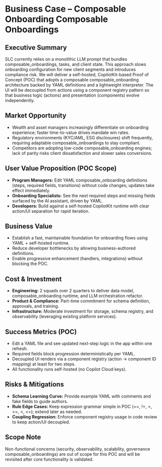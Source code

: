 # Business Case – Composable Onboarding Composable Onboardings

## Executive Summary
SLC currently relies on a monolithic LLM prompt that bundles composable_onboardings, tasks, and client state. This approach slows onboarding configuration for new client segments and introduces compliance risk. We will deliver a self-hosted, CopilotKit-based Proof of Concept (POC) that adopts a composable composable_onboarding architecture backed by YAML definitions and a lightweight interpreter. The UI will be decoupled from actions using a component registry pattern so that business logic (actions) and presentation (components) evolve independently.

## Market Opportunity
- Wealth and asset managers increasingly differentiate on onboarding experience; faster time-to-value drives mandate win rates.
- Regulatory environments (KYC/AML, ESG disclosures) shift frequently, requiring adaptable composable_onboardings to stay compliant.
- Competitors are adopting low-code composable_onboarding engines; lack of parity risks client dissatisfaction and slower sales conversions.

## User Value Proposition (POC Scope)
- **Program Managers:** Edit YAML composable_onboarding definitions (steps, required fields, transitions) without code changes; updates take effect immediately.
- **Onboarding Specialists:** See the next required steps and missing fields surfaced by the AI assistant, driven by YAML.
- **Developers:** Build against a self-hosted CopilotKit runtime with clear action/UI separation for rapid iteration.

## Business Value
- Establish a fast, maintainable foundation for onboarding flows using YAML + self-hosted runtime.
- Reduce developer bottlenecks by allowing business-authored definitions.
- Enable progressive enhancement (handlers, integrations) without blocking the POC.

## Cost & Investment
- **Engineering:** 2 squads over 2 quarters to deliver data model, composable_onboarding runtime, and LLM orchestration refactor.
- **Product & Compliance:** Part-time commitment for schema definition, approvals, and training.
- **Infrastructure:** Moderate investment for storage, schema registry, and observability (leveraging existing platform services).

## Success Metrics (POC)
- Edit a YAML file and see updated next-step logic in the app within one refresh.
- Required fields block progression deterministically per YAML.
- Decoupled UI renders via a component registry (action → component ID mapping) at least for two steps.
- All functionality runs self-hosted (no Copilot Cloud keys).

## Risks & Mitigations
- **Schema Learning Curve:** Provide example YAML with comments and fake fields to guide authors.
- **Rule Edge Cases:** Keep expression grammar simple in POC (==, !=, >, >=, <, <=); extend later as needed.
- **Coupling Regression:** Enforce component registry usage in code review to keep action/UI decoupled.

## Scope Note
Non-functional concerns (security, observability, scalability, governance composable_onboardings) are out of scope for this POC and will be revisited after core functionality is validated.
